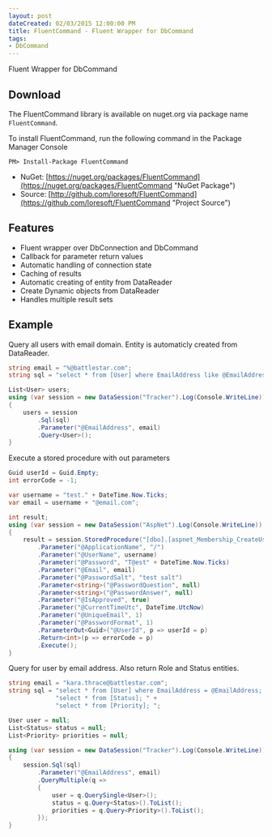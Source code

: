 ```yaml
---
layout: post
dateCreated: 02/03/2015 12:00:00 PM
title: FluentCommand - Fluent Wrapper for DbCommand
tags:
- DbCommand
---
```


Fluent Wrapper for DbCommand

## Download

The FluentCommand library is available on nuget.org via package name `FluentCommand`.

To install FluentCommand, run the following command in the Package Manager Console

    PM> Install-Package FluentCommand
    
* NuGet: [https://nuget.org/packages/FluentCommand](https://nuget.org/packages/FluentCommand "NuGet Package")
* Source: [http://github.com/loresoft/FluentCommand](https://github.com/loresoft/FluentCommand "Project Source")

## Features

- Fluent wrapper over DbConnection and DbCommand
- Callback for parameter return values
- Automatic handling of connection state
- Caching of results
- Automatic creating of entity from DataReader
- Create Dynamic objects from DataReader
- Handles multiple result sets


## Example

Query all users with email domain.  Entity is automaticly created from DataReader.


```csharp
string email = "%@battlestar.com";
string sql = "select * from [User] where EmailAddress like @EmailAddress";

List<User> users;
using (var session = new DataSession("Tracker").Log(Console.WriteLine))
{
    users = session            
        .Sql(sql)
        .Parameter("@EmailAddress", email)
        .Query<User>();
}
```

Execute a stored procedure with out parameters


```csharp
Guid userId = Guid.Empty;
int errorCode = -1;

var username = "test." + DateTime.Now.Ticks;
var email = username + "@email.com";

int result;
using (var session = new DataSession("AspNet").Log(Console.WriteLine))
{
    result = session.StoredProcedure("[dbo].[aspnet_Membership_CreateUser]")
        .Parameter("@ApplicationName", "/")
        .Parameter("@UserName", username)
        .Parameter("@Password", "T@est" + DateTime.Now.Ticks)
        .Parameter("@Email", email)
        .Parameter("@PasswordSalt", "test salt")
        .Parameter<string>("@PasswordQuestion", null)
        .Parameter<string>("@PasswordAnswer", null)
        .Parameter("@IsApproved", true)
        .Parameter("@CurrentTimeUtc", DateTime.UtcNow)
        .Parameter("@UniqueEmail", 1)
        .Parameter("@PasswordFormat", 1)
        .ParameterOut<Guid>("@UserId", p => userId = p)
        .Return<int>(p => errorCode = p)
        .Execute();
}
```

Query for user by email address.  Also return Role and Status entities.


```csharp
string email = "kara.thrace@battlestar.com";
string sql = "select * from [User] where EmailAddress = @EmailAddress; " +
             "select * from [Status]; " +
             "select * from [Priority]; ";

User user = null;
List<Status> status = null;
List<Priority> priorities = null;

using (var session = new DataSession("Tracker").Log(Console.WriteLine))
{
    session.Sql(sql)
        .Parameter("@EmailAddress", email)
        .QueryMultiple(q =>
        {
            user = q.QuerySingle<User>();
            status = q.Query<Status>().ToList();
            priorities = q.Query<Priority>().ToList();
        });
}
```